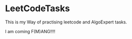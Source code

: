 # LeetCodeTasks
This is my Way of practising leetcode and AlgoExpert tasks. 

I am coming F(M)ANG!!!! 

